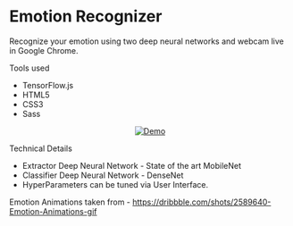 # Emotion Recognizer
Recognize your emotion using two deep neural networks and webcam live in Google Chrome.

Tools used
* TensorFlow.js
* HTML5
* CSS3
* Sass

<div align="center">
  <a href="https://www.youtube.com/watch?v=WBi_PZ66z5E&feature=youtu.be"><img src="https://github.com/codex/emo-rec/blob/master/assets/images/out.jpg" alt="Demo"></a>
</div>

Technical Details
* Extractor Deep Neural Network - State of the art MobileNet
* Classifier Deep Neural Network - DenseNet
* HyperParameters can be tuned via User Interface.

Emotion Animations taken from - https://dribbble.com/shots/2589640-Emotion-Animations-gif